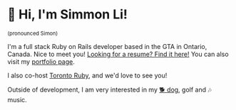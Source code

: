 # &#128075; Hi, I'm Simmon Li!
<sup>(pronounced Simon)</sup>

I'm a full stack Ruby on Rails developer based in the GTA in Ontario, Canada. Nice to meet you! [Looking for a resume? Find it here!](https://crespire.dev/resume) You can also visit my [portfolio page](https://crespire.dev/).

I also co-host [Toronto Ruby](https://toronto-ruby.com/), and we'd love to see you!

Outside of development, I am very interested in my [&#128021; dog](https://www.instagram.com/heyojalapeno/), golf and &#127926; music.

<!--
Badge format:
[![Name of Tech](https://img.shields.io/badge/-NAME_OF_TECH-000?style=for-the-badge&logo=name-of-tech)](#)

For spaces, badge text uses underscores, while the logo slug uses hyphens.

## Technologies
Languages  
[![Ruby](https://img.shields.io/badge/-Ruby-000?style=for-the-badge&logo=ruby&logoColor=CC342D)](#) [![Javascript/Typescript](https://img.shields.io/badge/-JS%2FTS-000?style=for-the-badge&logo=typescript)](#) [![HTML](https://img.shields.io/badge/-HTML-000?style=for-the-badge&logo=html5)](#) [![CSS](https://img.shields.io/badge/-CSS-000?style=for-the-badge&logo=css3&logoColor=1572B6)](#)
-->
